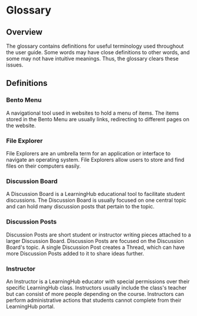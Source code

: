 # Glossary

## Overview

The glossary contains definitions for useful terminology used throughout the user guide. Some words may have close definitions to other words, and some may not have intuitive meanings. Thus, the glossary clears these issues.

## Definitions

### Bento Menu
>
A navigational tool used in websites to hold a menu of items. The items stored in the Bento Menu are usually links, redirecting to different pages on the website.
>

### File Explorer
>
File Explorers are an umbrella term for an application or interface to navigate an operating system. File Explorers allow users to store and find files on their computers easily.
>

### Discussion Board
>
A Discussion Board is a LearningHub educational tool to facilitate student discussions. The Discussion Board is usually focused on one central topic and can hold many discussion posts that pertain to the topic.
>

### Discussion Posts
>
Discussion Posts are short student or instructor writing pieces attached to a larger Discussion Board. Discussion Posts are focused on the Discussion Board's topic. A single Discussion Post creates a Thread, which can have more Discussion Posts added to it to share ideas further.
>

### Instructor
>
An Instructor is a LearningHub educator with special permissions over their specific LearningHub class. Instructors usually include the class's teacher but can consist of more people depending on the course. Instructors can perform administrative actions that students cannot complete from their LearningHub portal. 
>